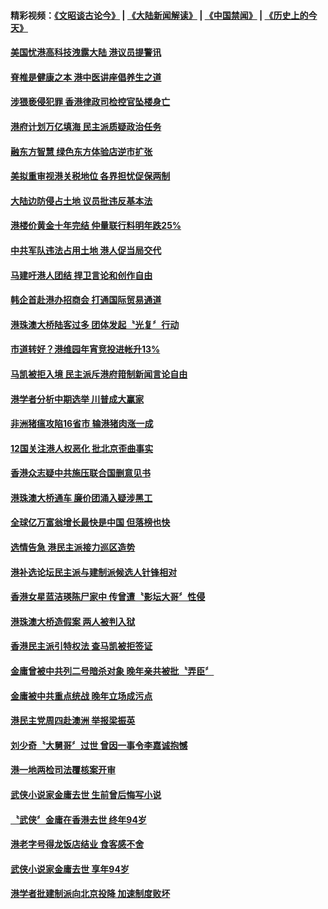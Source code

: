 #### 精彩视频：[《文昭谈古论今》](https://github.com/gfw-breaker/wenzhao/blob/master/README.md?t=11190031) | [《大陆新闻解读》](https://github.com/gfw-breaker/ntdtv-comedy/blob/master/README.md?t=11190031) | [《中国禁闻》](https://github.com/gfw-breaker/ntdtv-news/blob/master/README.md?t=11190031) | [《历史上的今天》](https://github.com/gfw-breaker/today-in-history/blob/master/README.md?t=11190031) 

#### [美国忧港高科技洩露大陆 港议员提警讯](../pages/news205/a1399858.md?t=11190031) 

#### [脊椎是健康之本 港中医讲座倡养生之道](../pages/news205/a1399855.md?t=11190031) 

#### [涉猥亵侵犯罪 香港律政司检控官坠楼身亡](../pages/news205/a1399724.md?t=11190031) 

#### [港府计划万亿填海 民主派质疑政治任务](../pages/news205/a1399639.md?t=11190031) 

#### [融东方智慧 绿色东方体验店逆市扩张](../pages/news205/a1399611.md?t=11190031) 

#### [美拟重审视港关税地位 各界担忧促保两制](../pages/news205/a1399503.md?t=11190031) 

#### [大陆边防侵占土地 议员批违反基本法](../pages/news205/a1399365.md?t=11190031) 

#### [港楼价黄金十年完结 仲量联行料明年跌25%](../pages/news205/a1399337.md?t=11190031) 

#### [中共军队违法占用土地 港人促当局交代](../pages/news205/a1399200.md?t=11190031) 

#### [马建吁港人团结 捍卫言论和创作自由](../pages/news205/a1399160.md?t=11190031) 

#### [韩企首赴港办招商会 打通国际贸易通道](../pages/news205/a1399063.md?t=11190031) 

#### [港珠澳大桥陆客过多 团体发起〝光复〞行动](../pages/news205/a1398947.md?t=11190031) 

#### [市道转好？港维园年宵竞投进帐升13%](../pages/news205/a1398859.md?t=11190031) 

#### [马凯被拒入境 民主派斥港府箝制新闻言论自由](../pages/news205/a1398738.md?t=11190031) 

#### [港学者分析中期选举 川普成大赢家](../pages/news205/a1398594.md?t=11190031) 

#### [非洲猪瘟攻陷16省市 输港猪肉涨一成](../pages/news205/a1398584.md?t=11190031) 

#### [12国关注港人权恶化 批北京歪曲事实](../pages/news205/a1398457.md?t=11190031) 

#### [香港众志疑中共施压联合国删意见书](../pages/news205/a1398312.md?t=11190031) 

#### [港珠澳大桥通车 廉价团涌入疑涉黑工](../pages/news205/a1398166.md?t=11190031) 

#### [全球亿万富翁增长最快是中国 但落榜也快](../pages/news205/a1398045.md?t=11190031) 

#### [选情告急 港民主派接力巡区造势](../pages/news205/a1398043.md?t=11190031) 

#### [港补选论坛民主派与建制派候选人针锋相对](../pages/news205/a1397971.md?t=11190031) 

#### [香港女星蓝洁瑛陈尸家中 传曾遭〝影坛大哥〞性侵](../pages/news205/a1397934.md?t=11190031) 

#### [港珠澳大桥造假案 两人被判入狱](../pages/news205/a1397897.md?t=11190031) 

#### [香港民主派引特权法 查马凯被拒签证](../pages/news205/a1397789.md?t=11190031) 

#### [金庸曾被中共列二号暗杀对象 晚年亲共被批〝弄臣〞](../pages/news205/a1397752.md?t=11190031) 

#### [金庸被中共重点统战 晚年立场成污点](../pages/news205/a1397648.md?t=11190031) 

#### [港民主党周四赴澳洲 举报梁振英](../pages/news205/a1397570.md?t=11190031) 

#### [刘少奇〝大舅哥〞过世 曾因一事令李嘉诚抱憾](../pages/news205/a1397491.md?t=11190031) 

#### [港一地两检司法覆核案开审](../pages/news205/a1397485.md?t=11190031) 

#### [武侠小说家金庸去世 生前曾后悔写小说](../pages/news205/a1397469.md?t=11190031) 

#### [〝武侠〞金庸在香港去世 终年94岁](../pages/news205/a1397396.md?t=11190031) 

#### [港老字号得龙饭店结业 食客感不舍](../pages/news205/a1397390.md?t=11190031) 

#### [武侠小说家金庸去世 享年94岁](../pages/news205/a1397349.md?t=11190031) 

#### [港学者批建制派向北京投降 加速制度败坏](../pages/news205/a1397250.md?t=11190031) 

